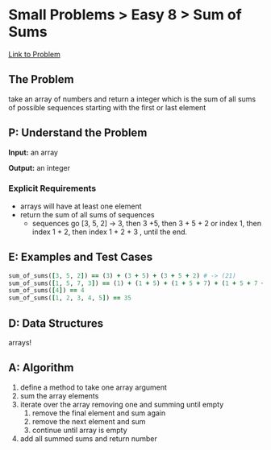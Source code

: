 # Small Problems > Easy 8 > Sum of Sums

[Link to Problem](https://launchschool.com/exercises/8a66610c)

## The Problem

take an array of numbers and return a integer which is the sum of all sums of possible sequences starting with the first or last element

## P: Understand the Problem

**Input:** an array

**Output:** an integer

### Explicit Requirements

- arrays will have at least one element
- return the sum of all sums of sequences
  - sequences go [3, 5, 2] -> 3, then 3 +5, then 3 + 5 + 2 or index 1, then index 1 + 2, then index 1 + 2 + 3 , until the end.



## E: Examples and Test Cases

```ruby
sum_of_sums([3, 5, 2]) == (3) + (3 + 5) + (3 + 5 + 2) # -> (21)
sum_of_sums([1, 5, 7, 3]) == (1) + (1 + 5) + (1 + 5 + 7) + (1 + 5 + 7 + 3) # -> (36)
sum_of_sums([4]) == 4
sum_of_sums([1, 2, 3, 4, 5]) == 35
```

## D: Data Structures

arrays!


## A: Algorithm

1. define a method to take one array argument
2. sum the array elements
3. iterate over the array removing one and summing until empty
   1. remove the final element and sum again
   2. remove the next element and sum
   3. continue until array is empty
4. add all summed sums and return number